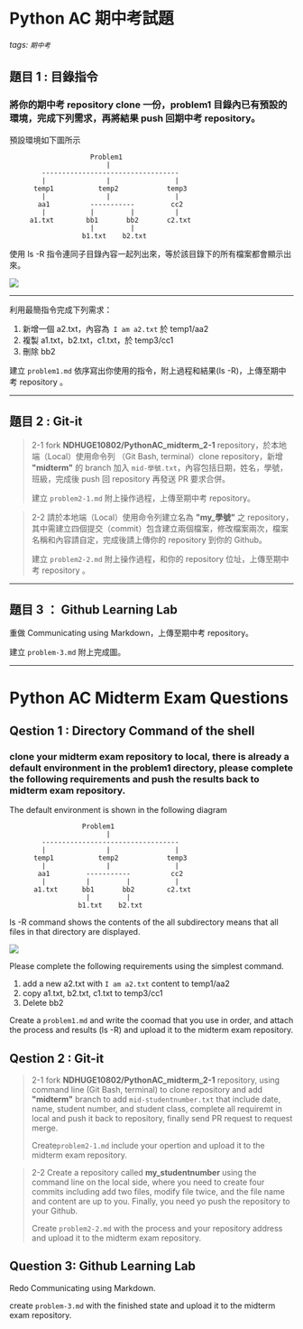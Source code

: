 # Python AC 期中考試題
###### tags: `期中考`

## 題目 1 : 目錄指令

### 將你的期中考 repository clone 一份，problem1 目錄內已有預設的環境，完成下列需求，再將結果 push 回期中考 repository。

預設環境如下圖所示

```
                    Problem1
                        |
        ---------------------------------- 
        |               |                |
      temp1           temp2            temp3
        |               |                |  
       aa1          -----------         cc2    
        |           |         |          | 
     a1.txt        bb1       bb2       c2.txt    
                    |         |    
                  b1.txt    b2.txt               
```
使用 ls -R 指令連同子目錄內容一起列出來，等於該目錄下的所有檔案都會顯示出來。

![](https://i.imgur.com/5WohBo6.png)


---

利用最簡指令完成下列需求：
1. 新增一個 a2.txt，內容為` I am a2.txt` 於 temp1/aa2
2. 複製 a1.txt，b2.txt，c1.txt，於 temp3/cc1
3. 刪除 bb2

建立 `problem1.md` 依序寫出你使用的指令，附上過程和結果(ls -R)，上傳至期中考 repository 。

---

## 題目 2 : Git-it

> 2-1 
> fork **NDHUGE10802/PythonAC_midterm_2-1** repository，於本地端（Local）使用命令列 （Git Bash, terminal）clone repository，新增 **"midterm"** 的 branch 加入 `mid-學號.txt`，內容包括日期，姓名，學號，班級，完成後 push 回 repository 再發送 PR 要求合併。
> 
> 建立 `problem2-1.md` 附上操作過程，上傳至期中考 repository。

> 2-2 
> 請於本地端（Local）使用命令列建立名為 **"my_學號"** 之 repository，其中需建立四個提交（commit）包含建立兩個檔案，修改檔案兩次，檔案名稱和內容請自定，完成後請上傳你的 repository 到你的 Github。
>  
> 建立 `problem2-2.md` 附上操作過程，和你的 repository 位址，上傳至期中考 repository 。

---

## 題目 3 ： Github Learning Lab

重做 Communicating using Markdown，上傳至期中考 repository。

建立 `problem-3.md` 附上完成圖。 

---

# Python AC Midterm Exam Questions

## Qestion 1 : Directory Command of the shell

### clone your midterm exam repository to local, there is already a default environment in the problem1 directory, please complete the following requirements and push the results back to midterm exam repository.

The default environment is shown in the following diagram


```
                  Problem1
                        |
        ---------------------------------- 
        |               |                |
      temp1           temp2            temp3
        |               |                |  
       aa1         -----------          cc2    
        |          |         |           | 
      a1.txt      bb1       bb2        c2.txt    
                   |         |    
                 b1.txt    b2.txt
```

ls -R command shows the contents of the all subdirectory means that all files in that directory are displayed.
 
![](https://i.imgur.com/5WohBo6.png)

Please complete the following requirements using the simplest command.

1. add a new a2.txt with `I am a2.txt` content to temp1/aa2
2. copy a1.txt, b2.txt, c1.txt to temp3/cc1
3. Delete bb2

Create a `problem1.md` and write the coomad that you use in order, and attach the process and results (ls -R) and upload it to the midterm exam repository.

## Qestion 2 : Git-it

> 2-1 fork **NDHUGE10802/PythonAC_midterm_2-1** repository, using command line (Git Bash, terminal) to clone repository and add **"midterm"** branch to add `mid-studentnumber.txt` that include date, name, student number, and student class, complete all requiremt in local and push it back to repository, finally send PR request to request merge.
> 
> Create`problem2-1.md` include your opertion and upload it to the midterm exam repository.

> 2-2 Create a repository called **my_studentnumber** using the command line on the local side, where you need to create four commits including add two files, modify file twice, and the file name and content are up to you. Finally, you need yo push the repository to your Github.
> 
> Create `problem2-2.md` with the process and your repository address and upload it to the midterm exam repository.

## Question 3: Github Learning Lab

Redo Communicating using Markdown.

create `problem-3.md` with the finished state and upload it to the midterm exam repository.
